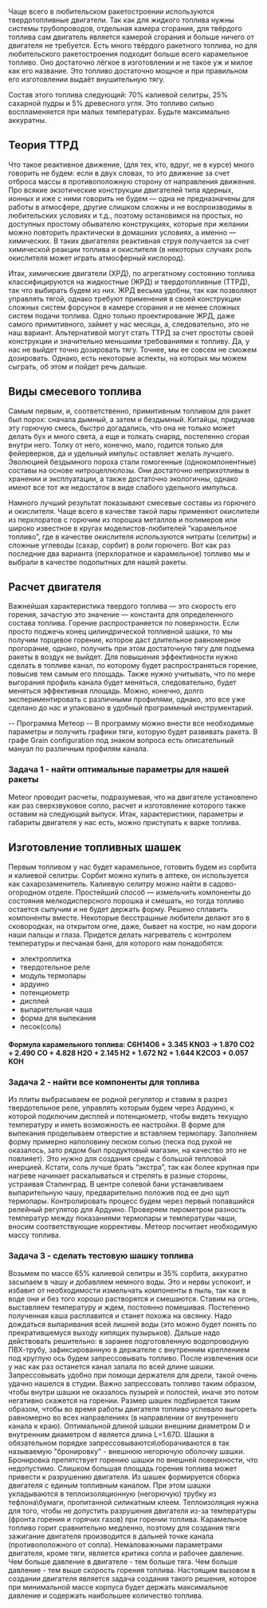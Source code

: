 Чаще всего в любительском ракетостроении используются твердотопливные двигатели. Так как для жидкого топлива нужны системы трубопроводов, отдельная камера сгорания, для твёрдого топлива сам двигатель является камерой сгорания и больше ничего от двигателя не требуется.
Есть много твёрдого ракетного топлива, но для любительского ракетостроения подходит больше всего карамельное топливо. Оно достаточно лёгкое в изготовлении и не такое уж и милое как его название. Это топливо достаточно мощное и при правильном его изготовлении выдаёт внушительную тягу.

Состав этого топлива следующий: 70% калиевой селитры, 25% сахарной пудры и 5% древесного угля. Это топливо сильно воспламеняется при малых температурах. Будьте максимально аккуратны.

## Теория ТТРД
Что такое реактивное движение, (для тех, кто, вдруг, не в курсе) много говорить не будем: если в двух словах, то это движение за счет отброса массы в противоположную сторону от направления движения. Про всякие экзотические конструкции двигателей типа ядерных, ионных и иже с ними говорить не будем — одна не предназначены для работы в атмосфере, другие слишком сложны и не воспроизводимы в любительских условиях и т.д., поэтому остановимся на простых, но доступных простому обывателю конструкциях, которые при желании можно повторить практически в домашних условиях, а именно — химических. В таких двигателях реактивная струя получается за счет химической реакции топлива и окислителя (в некоторых случаях роль окислителя может играть атмосферный кислород).

Итак, химические двигатели (ХРД), по агрегатному состоянию топлива классифицируются на жидкостные (ЖРД) и твердотопливные (ТТРД), так что выбирать будем из них. ЖРД весьма удобны, так как позволяют управлять тягой, однако требуют применения в своей конструкции сложных систем форсунок в камере сгорания и не менее сложных систем подачи топлива. Одно только проектирование ЖРД, даже самого примитивного, займет у нас месяцы, а, следовательно, это не наш вариант. Альтернативой могут стать ТТРД за счет простоты своей конструкции и значительно меньшими требованиями к топливу. Да, у нас не выйдет точно дозировать тягу. Точнее, мы ее совсем не сможем дозировать. Однако, есть некоторые аспекты, на которых мы можем сыграть, об этом и пойдет речь дальше.

## Виды смесевого топлива
Самым первым, и, соответственно, примитивным топливом для ракет был порох: сначала дымный, а затем и бездымный. Китайцы, придумав эту горючую смесь, быстро догадались, что она не только может делать бух и много света, а еще и толкать снаряд, постепенно сгорая внутри него. Толку от него, конечно, мало, годится только для фейерверков, да и удельный импульс оставляет желать лучшего. Эволюцией бездымного пороха стали гомогенные (однокомпонентные) составы на основе нитроцеллюлозы. Они достаточно неприхотливы в хранении и эксплуатации, а также достаточно экологичны, однако имеют все тот же недостаток в виде слабого удельного импульса.

Намного лучший результат показывают смесевые составы из горючего и окислителя. Чаще всего в качестве такой пары применяют окислители из перхлоратов с горючим из порошка металлов и полимеров или широко известное в кругах моделистов-любителей “карамельное топливо”, где в качестве окислителя используются нитраты (селитры) и сложные углеводы (сахар, сорбит) в роли горючего. Вот как раз последние два варианта (перхлоратное и карамельное) топливо мы и выбрали в качестве подопытных для нашей ракеты.

## Расчет двигателя
Важнейшая характеристика твердого топлива — это скорость его горения, зачастую это значение — константа для определенного состава топлива. Горение распространяется по поверхности. Если просто поджечь конец цилиндрической топливной шашки, то мы получим торцевое горение, которое даст длительное равномерное прогорание, однако, получить при этом достаточную тягу для подъема ракеты в воздух не выйдет. Для повышения эффективности нужно сделать в топливе канал, по которому будет распространяться горение, повысив тем самым его площадь. Также нужно учитывать, что по мере выгорания профиль канала будет меняться, следовательно, будет меняться эффективная площадь. Можно, конечно, долго экспериментировать с различными профилями, однако, это все уже сделано до нас и упаковано в удобный программный инструментарий.

-- Программа Метеор -- 
В программу можно внести все необходимые параметры и получить графики тяги, которую будет развивать ракета. В графе Grain configuration под знаком вопроса есть описательный мануал по различным профилям канала.

### Задача 1 - найти оптимальные параметры для нашей ракеты
Meteor проводит расчеты, подразумевая, что на двигателе установлено как раз сверхзвуковое сопло, расчет и изготовление которого также оставим на следующий выпуск.
Итак, характеристики, параметры и габариты двигателя у нас есть, можно приступать к варке топлива.

## Изготовление топливных шашек
Первым топливом у нас будет карамельное, готовить будем из сорбита и калиевой селитры. Сорбит можно купить в аптеке, он используется как сахарозаменитель. Калиевую селитру можно найти в садово-огородном отделе.
Простейший способ — измельчить компоненты до состояния мелкодисперсного порошка и смешать, но тогда топливо остается сыпучим и не будет держать форму. Решено сплавить компоненты вместе. Некоторые бесстрашные любители делают это в сковородках, на открытом огне, даже, бывает на костре, но нам дороги наши пальцы и глаза. Придется делать нагреватель с контролем температуры и песчаная баня, для которого нам понадобятся:
* электроплитка
* твердотельное реле
* модуль термопары
* ардуино
* потенциометр
* дисплей
* выпарительная чаша
* форма для выпекания
* песок(соль)
#### Формула карамельного топлива: C6H14O6 + 3.345 KNO3 -> 1.870 CO2 + 2.490 CO + 4.828 H2O + 2.145 H2 + 1.672 N2 + 1.644 K2CO3 + 0.057 KOH
### Задача 2 - найти все компоненты для топлива
Из плиты выбрасываем ее родной регулятор и ставим в разрез твердотельное реле, управлять которым будем через Ардуино, к которой подключим дисплей и потенциометр, чтобы видеть текущую температуру и иметь возможность ее настройки. В форме для выпекания проделываем отверстие и вставляем термопару. Заполняем форму примерно наполовину песком солью (песка под рукой не оказалось, зато рядом был продуктовый магазин, на качество это не повлияет). Это нужно для создания среды с большой тепловой инерцией. Кстати, соль лучше брать “экстра”, так как более крупная при нагреве начинает раскалываться и стрелять в разные стороны, устраивая Сталинград. В центре солевой бани устанавливаем выпарительную чашу, предварительно положив под ее дно щуп термопары. Контролировать процесс будем через первый попавшийся релейный регулятор для Ардуино. Проверяем пирометром разность температур между показаниями термопары и температуры чаши, вносим соответствующие коррективы.
Метеор посчитает необходимую массу топлива.
### Задача 3 - сделать тестовую шашку топлива
Возьмем по массе 65% калиевой селитры и 35% сорбита, аккуратно засыпаем в чашу и добавляем немного воды. Это и нервы успокоит, и избавит от необходимости измельчать компоненты в пыль, так как в воде они и без того хорошо растворятся и смешаются. Ставим на огонь, выставляем температуру и ждем, постоянно помешивая. Постепенно полученная каша расплавится и станет похожа на овсянку. Надо дождаться выпаривания всей лишней воды (это можно будет понять по прекратившемуся выходу кипящих пузырьков).
Дальше надо действовать решительно: в заранее подготовленную водопроводную ПВХ-трубу, зафиксированную в держателе с внутренним креплением под круглую ось будем запрессовывать топливо.
После извлечения оси у нас как раз останется канал запала по всей длине шашки. Запрессовывать удобно при помощи держателя для дрели, такой очень удачно нашелся в студии. Важно запрессовать топливо таким образом, чтобы внутри шашки не оказалось пузырей и полостей, иначе это потом негативно скажется на горении.
Размер шашек подбирается таким образом, чтобы во время работы двигателя топливо успевало выгореть равномерно во всех направлениях (в направлении от внутреннего канала к краю). Оптимальной длиной шашки внешним диаметром D и внутренним диаметром d является длина L=1.67D. Шашки в обязательном порядке запрессовываются\оборачиваются в так называемую "бронировку" - внешнюю негорючую оболочку шашки. Бронировка препятствует горению шашки по внешней поверхности, что недопустимо. Слишком большая площадь горения топлива может привести к разрушению двигателя.
Из шашек формируется сборка двигателя с единым топливным каналом. При этом шашки укладываются в теплоизоляционную (негорючую) трубку из тефлона\бумаги, пропитанной силикатным клеем. Теплоизоляция нужна для того, чтобы не допустить разрушения двигателя из-за температуры (фронта горения и горячих газов) при горении топлива.
Карамельное топливо горит сравнительно медленно, поэтому для создания тяги зажигание двигателя производится в дальней точке канала (противоположного от сопла). Немаловажными параметрами двигателя, кроме тяги, является критика сопла и рабочее давление. Чем больше давление в двигателе - тем больше тяга. Чем больше давление - тем выше скорость горения топлива. Настоящим вызовом в создании двигателя является задача создания такого решения, которое при минимальной массе корпуса будет держать максимальное давление и содержать наибольшее количество топлива.

